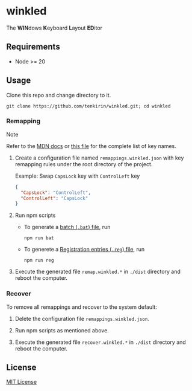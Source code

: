 # winkled

The **WIN**dows **K**eyboard **L**ayout **ED**itor

## Requirements

- Node >= 20

## Usage

Clone this repo and change directory to it.

```
git clone https://github.com/tenkirin/winkled.git; cd winkled
```

### Remapping

> [!NOTE]
> Refer to the [MDN docs](https://developer.mozilla.org/en-US/docs/Web/API/UI_Events/Keyboard_event_code_values#code_values_on_windows) or [this file](./src/consts/scancode.js) for the complete list of key names.

1. Create a configuration file named `remappings.winkled.json` with key remapping rules under the root directory of the project.

    Example: Swap `CapsLock` key with `ControlLeft` key

    ```JSON
    {
      "CapsLock": "ControlLeft",
      "ControlLeft": "CapsLock"
    }
    ```

1. Run npm scripts

   - To generate a [batch (`.bat`) file](https://en.wikipedia.org/wiki/Batch_file), run

       ```
       npm run bat
       ```

   - To generete a [Registration entries (`.reg`) file](https://en.wikipedia.org/wiki/Windows_Registry#.REG_files), run

       ```
       npm run reg
       ```

1. Execute the generated file `remap.winkled.*`  in `./dist` directory and reboot the computer.

### Recover

To remove all remappings and recover to the system default:

1. Delete the configuration file `remappings.winkled.json`.

1. Run npm scripts as mentioned above.

1. Execute the generated file `recover.winkled.*` in `./dist` directory and reboot the computer.

## License

[MIT License](https://opensource.org/licenses/MIT)

